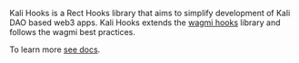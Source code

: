 Kali Hooks is a Rect Hooks library that aims to simplify development of Kali DAO based web3 apps. Kali Hooks extends the [wagmi hooks](https://github.com/wagmi-dev/wagmi) library and follows the wagmi best practices.

To learn more [see docs](https://github.com/kalidao/hooks#readme).
